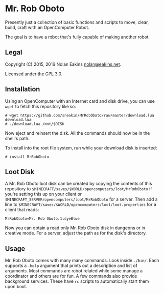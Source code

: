 Mr. Rob Oboto
===

Presently just a collection of basic functions and scripts to move, clear, build, craft with an OpenComputer Robot.

The goal is to have a robot that's fully capable of making another robot.

Legal
---

Copyright (C) 2015, 2016 Nolan Eakins <nolan@eakins.net>.

Licensed under the GPL 3.0.

Installation
---

Using an OpenComputer with an Internet card and disk drive, you can use `wget` to fetch this repository like so:

    # wget https://github.com/sneakin/MrRobOboto/raw/master/download.lua download.lua
    # ./download.lua /mnt/$DISK

Now eject and reinsert the disk. All the commands should now be in the shell's path.

To install into the root file system, run while your download disk is inserted:

    # install MrRobOboto

Loot Disk
---

A Mr. Rob Oboto loot disk can be created by copying the contents of this repository to `$MINECRAFT/saves/$WORLD/opencomputers/loot/MrRobOboto` if you're setting this up on your client or `$MINECRAFT_SERVER/opencomputers/loot/MrRobOboto` for a server. Then add a line to `$MINECRAFT/saves/$WORLD/opencomputers/loot/loot.properties` for a client that reads:

    MrRobOboto=Mr. Rob Oboto:1:dyeBlue

Now you can obtain a read only Mr. Rob Oboto disk in dungeons or in creative mode. For a server, adjust the path as for the disk's directory.

Usage
---

Mr. Rob Oboto comes with many many commands. Look inside `./bin/`. Each supports a `-help` argument that prints out a description and list of arguments. Most commands are robot related while some manage a coordinator and others are for fun. A few commands also provide background services. These have `rc` scripts to automatically start them upon boot.
